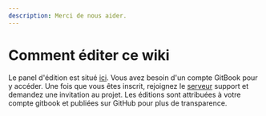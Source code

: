 ```yaml
---
description: Merci de nous aider.
---
```


# Comment éditer ce wiki

Le panel d'édition est situé [ici](https://app.gitbook.com/@duckhunt/s/duck-hunt-discord/). Vous avez besoin d'un compte GitBook pour y accéder. Une fois que vous êtes inscrit, rejoignez le [serveur](https://discordapp.com/invite/2BksEkV) support et demandez une invitation au projet. Les éditions sont attribuées à votre compte gitbook et publiées sur GitHub pour plus de transparence.


